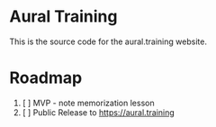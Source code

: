 # Aural Training

This is the source code for the aural.training website.

# Roadmap

1. [ ] MVP - note memorization lesson
2. [ ] Public Release to  https://aural.training
